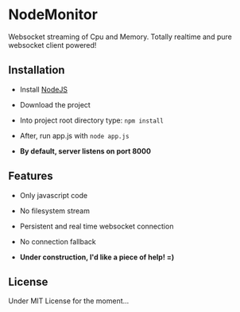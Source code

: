 # NodeMonitor

Websocket streaming of Cpu and Memory. Totally realtime and pure websocket client powered!

## Installation

* Install [NodeJS](http://nodejs.org/download/)
* Download the project
* Into project root directory type: `npm install`
* After, run app.js with `node app.js`

* **By default, server listens on port 8000**

## Features
* Only javascript code
* No filesystem stream
* Persistent and real time websocket connection
* No connection fallback

* **Under construction, I'd like a piece of help! =)**

## License
Under MIT License for the moment...
